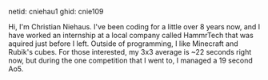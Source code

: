 netid: cniehau1
ghid: cnie109

Hi, I'm Christian Niehaus. I've been coding for a little over 8 years now, and I have worked an internship at a local company called HammrTech that was aquired just before I left. Outside of programming, I like Minecraft and Rubik's cubes. For those interested, my 3x3 average is ~22 seconds right now, but during the one competition that I went to, I managed a 19 second Ao5.

